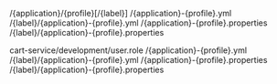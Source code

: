 /{application}/{profile}[/{label}]
/{application}-{profile}.yml
/{label}/{application}-{profile}.yml
/{application}-{profile}.properties
/{label}/{application}-{profile}.properties



cart-service/development/user.role
/{application}-{profile}.yml
/{label}/{application}-{profile}.yml
/{application}-{profile}.properties
/{label}/{application}-{profile}.properties
